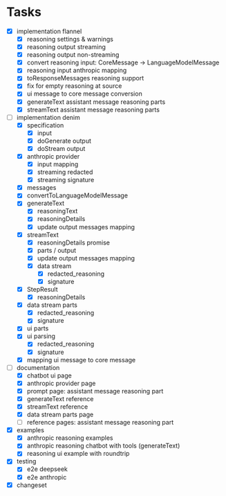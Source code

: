 # Tasks

- [x] implementation flannel
  - [x] reasoning settings & warnings
  - [x] reasoning output streaming
  - [x] reasoning output non-streaming
  - [x] convert reasoning input: CoreMessage -> LanguageModelMessage
  - [x] reasoning input anthropic mapping
  - [x] toResponseMessages reasoning support
  - [x] fix for empty reasoning at source
  - [x] ui message to core message conversion
  - [x] generateText assistant message reasoning parts
  - [x] streamText assistant message reasoning parts
- [ ] implementation denim
  - [x] specification
    - [x] input
    - [x] doGenerate output
    - [x] doStream output
  - [x] anthropic provider
    - [x] input mapping
    - [x] streaming redacted
    - [x] streaming signature
  - [x] messages
  - [x] convertToLanguageModelMessage
  - [x] generateText
    - [x] reasoningText
    - [x] reasoningDetails
    - [x] update output messages mapping
  - [x] streamText
    - [x] reasoningDetails promise
    - [x] parts / output
    - [x] update output messages mapping
    - [x] data stream
      - [x] redacted_reasoning
      - [x] signature
  - [x] StepResult
    - [x] reasoningDetails
  - [x] data stream parts
    - [x] redacted_reasoning
    - [x] signature
  - [x] ui parts
  - [x] ui parsing
    - [x] redacted_reasoning
    - [x] signature
  - [x] mapping ui message to core message
- [ ] documentation
  - [x] chatbot ui page
  - [x] anthropic provider page
  - [x] prompt page: assistant message reasoning part
  - [x] generateText reference
  - [x] streamText reference
  - [x] data stream parts page
  - [ ] reference pages: assistant message reasoning part
- [x] examples
  - [x] anthropic reasoning examples
  - [x] anthropic reasoning chatbot with tools (generateText)
  - [x] reasoning ui example with roundtrip
- [x] testing
  - [x] e2e deepseek
  - [x] e2e anthropic
- [x] changeset
